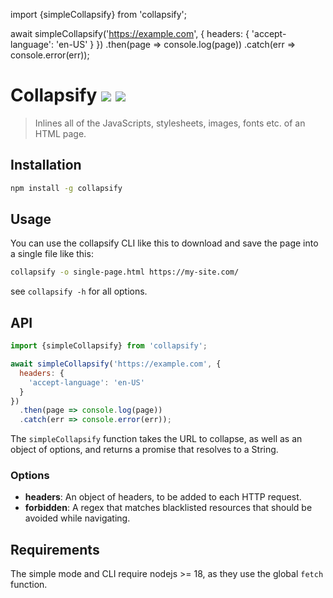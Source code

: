 import {simpleCollapsify} from 'collapsify';

await simpleCollapsify('https://example.com', {
  headers: {
    'accept-language': 'en-US'
  }
})
  .then(page => console.log(page))
  .catch(err => console.error(err));
# Collapsify [![](http://img.shields.io/npm/dm/collapsify.svg?style=flat)](https://www.npmjs.org/package/collapsify) [![](http://img.shields.io/npm/v/collapsify.svg?style=flat)](https://www.npmjs.org/package/collapsify)

> Inlines all of the JavaScripts, stylesheets, images, fonts etc. of an HTML page.

## Installation

```sh
npm install -g collapsify
```

## Usage

You can use the collapsify CLI like this to download and save the page into a single file like this:
```sh
collapsify -o single-page.html https://my-site.com/
```
see `collapsify -h` for all options.

## API

```javascript
import {simpleCollapsify} from 'collapsify';

await simpleCollapsify('https://example.com', {
  headers: {
    'accept-language': 'en-US'
  }
})
  .then(page => console.log(page))
  .catch(err => console.error(err));

```

The `simpleCollapsify` function takes the URL to collapse, as well as an object of options, and returns a promise that resolves to a String.

### Options

* **headers**: An object of headers, to be added to each HTTP request.
* **forbidden**: A regex that matches blacklisted resources that should be avoided while navigating.

## Requirements
The simple mode and CLI require nodejs >= 18, as they use the global `fetch` function.

